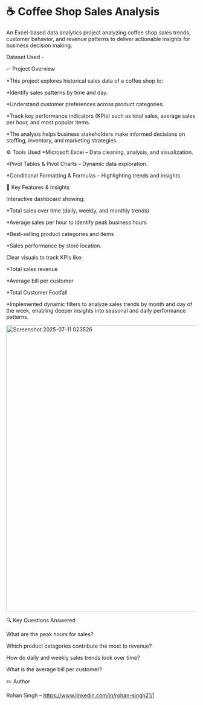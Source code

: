 # ☕ Coffee Shop Sales Analysis
An Excel-based data analytics project analyzing coffee shop sales trends, customer behavior, and revenue patterns to deliver actionable insights for business decision making.

Dataset Used - 

✅ Project Overview

*This project explores historical sales data of a coffee shop to:

*Identify sales patterns by time and day.

*Understand customer preferences across product categories.

*Track key performance indicators (KPIs) such as total sales, average sales per hour, and most popular items.

*The analysis helps business stakeholders make informed decisions on staffing, inventory, and marketing strategies.

⚙️ Tools Used
*Microsoft Excel – Data cleaning, analysis, and visualization.

*Pivot Tables & Pivot Charts – Dynamic data exploration.

*Conditional Formatting & Formulas – Highlighting trends and insights.


📌 Key Features & Insights

Interactive dashboard showing:

*Total sales over time (daily, weekly, and monthly trends)

*Average sales per hour to identify peak business hours

*Best-selling product categories and items

*Sales performance by store location.

Clear visuals to track KPIs like:

*Total sales revenue

*Average bill per customer

*Total Customer Footfall

*Implemented dynamic filters to analyze sales trends by month and day of the week, enabling deeper insights into seasonal and daily performance patterns.

<img width="1828" height="758" alt="Screenshot 2025-07-11 023526" src="https://github.com/user-attachments/assets/bea10636-2b1e-4566-8c5f-d6983ae67881" />


🔍 Key Questions Answered

What are the peak hours for sales?

Which product categories contribute the most to revenue?

How do daily and weekly sales trends look over time?

What is the average bill per customer?

✏️ Author

Rohan Singh – https://www.linkedin.com/in/rohan-singh21/|




